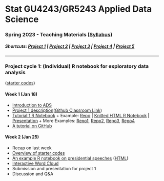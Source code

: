 # Stat GU4243/GR5243 Applied Data Science
### Spring 2023 - Teaching Materials ([Syllabus](CourseInfo/G5243_ADS.md))

##### Shortcuts: [Project 1](#project-cycle-1-individual-r-notebook-for-exploratory-data-analysis) | [Project 2](#project-cycle-2-shiny-app-development) | [Project 3](#project-cycle-3-predictive-modeling) | [Project 4](#project-cycle-4-algorithm-implementation-and-evaluation) | [Project 5](#project-cycle-5-free-topic)

----
### Project cycle 1: (Individual) R notebook for exploratory data analysis 

([starter codes](Projects_StarterCodes/Project1-RNotebook))

#### Week 1 (Jan 18)

+ [Introduction to ADS](https://docs.google.com/presentation/d/1AemYDwQ1e36bONf-AVlY9Dq-Cmt8CO7qT7qyjzVFwDc/edit#slide=id.p)
+ [Project 1 description](Projects_StarterCodes/Project1-RNotebook/doc/Proj1_desc.md)([Github Classroom Link](https://classroom.github.com/a/X84sPmn1))
+ [Tutorial 1 R Notebook](https://htmlpreview.github.io/?https://github.com/TZstatsADS/ADS_Teaching/blob/master/Tutorials/wk1-RNotebook/wk1-rnotebook.html) + Example: [Repo](https://github.com/TZstatsADS/Fall2018-Proj1-wanghouyaoleyao) | [Knitted HTML R Notebook](http://tzstatsads.github.io/tutorials/proj1_jiaqianyu.html) | [Presentation](https://www.youtube.com/watch?v=tBIuh_tZ98Q&feature=youtu.be) + More Examples: [Repo1](https://github.com/ybliu9/How-Americans-Vote), [Repo2](https://github.com/TZstatsADS/Spring2021-Project1-aidris21), [Repo3](https://github.com/TZstatsADS/Spring2021-Project1-OlhaMaslova), [Repo4](https://github.com/TZstatsADS/Spring2021-Project1-Yytishere)
+ [A tutorial on GitHub](Tutorials/wk1-GitHub_simplified)

####  Week 2 (Jan 25)

+ Recap on last week
+ [Overview of starter codes](Projects_StarterCodes/Project1-RNotebook)
+ [An example R notebook on presidential speeches](Tutorials/wk2-TextMining) ([HTML](http://tzstatsads.github.io/tutorials/wk2_TextMining.html))
+ [Interactive Word Cloud](Tutorials/wk2-TextMining/doc/InteractiveWordCloud.Rmd)
+ Submission and presentation for project 1
+ Discussion and Q&A

<!--
#### Week 3 (Feb 1)

+ Project 1 presentations.

[Finished student projects](https://github.com/TZstatsADS?utf8=✓&q=Fall2022-project1&type=&language=)

----
##### Shortcuts: [Project 1](#project-cycle-1-individual-r-notebook-for-exploratory-data-analysis) | [Project 3](#project-cycle-3-predictive-modeling) | [Project 4](#project-cycle-4-algorithm-implementation-and-evaluation) | [Project 5](#project-cycle-5-free-topic)

### Project cycle 2: Shiny App Development

([starter codes](Projects_StarterCodes/Project2-ShinyApp))

#### Week 3 (Feb 1)

+ [Project 2](Projects_StarterCodes/Project2-ShinyApp) starts.
  	+ Check Piazza for your project team and *GitHub join link*.
  	+ After you join project 2, you can **clone** your team's GitHub repo to your local computer. 
  	+ You can find in the *starter codes*: 
   		+ the project description, 
   		+ an example **toy** shiny app. 

#### Week 4 (Feb 8)

+ [Spatial data visualization](Tutorials/wk4-DataVis.pdf)
+ Tutorial on project 2 - [Introduction to shiny app](http://tzstatsads.github.io/tutorials/wk3_Tutorial2.html) ([app](Projects_StarterCodes/Project2-ShinyApp/app/))
+ [A note on contribution](Projects_StarterCodes/Project2-ShinyApp/doc/a_note_on_contributions.md)
+ Shiny Tutorial ([zipped folder](Tutorials/wk4-Shiny_tutorial.zip)) ([online link](https://diane.shinyapps.io/Shiny_tutorial/))
+ Shiny Examples from previous semesters (Example 1: [Online](https://liqiaosally.shinyapps.io/app1/), [Repo](https://github.com/TZstatsADS/Spring2021-Project2-group6); Example 2: [Online](https://arya-ayati.shinyapps.io/Project2-Group1/), [Repo](https://github.com/TZstatsADS/Fall2021-Project2-group1))
+ Peer review of Project 1
+ Discussion and Q&A



#### Week 5 (Feb 15)

+ [Tutorial on SQL in R](https://htmlpreview.github.io/?https://github.com/TZstatsADS/ADS_Teaching/blob/master/Tutorials/wk5-SQL%2BGCP/sql.html)([zipped folder](https://github.com/TZstatsADS/ADS_Teaching/blob/master/Tutorials/wk5-sql.zip))
+ [Tutorial on RShiny Deployment in GCP](https://htmlpreview.github.io/?https://github.com/TZstatsADS/ADS_Teaching/blob/master/Tutorials/wk5-SQL%2BGCP/Rshiny_GCP.html)
+ [Tutorial on giving presentations](Tutorials/wk5-MakingPresentation.pdf)
+ Discussion on project 2


#### Week 6 (Feb 22)

+ Project 2 presentations

[Finished student projects](https://github.com/TZstatsADS?utf8=✓&q=Fall2022-project2&type=&language=)

----
##### Shortcuts: [Project 1](#project-cycle-1-individual-r-notebook-for-exploratory-data-analysis) | [Project 2](#project-cycle-2-shiny-app-development) | [Project 4](#project-cycle-4-algorithm-implementation-and-evaluation) | [Project 5](#project-cycle-5-free-topic)

### Project cycle 3: Predictive Modeling

([starter codes](Projects_StarterCodes/Project3-WeaklySupervisedLearning))

#### Week 6 (Feb 22)

+ [Project 3](Projects_StarterCodes/Project3-WeaklySupervisedLearning/doc/project3_desc.md) starts.
  + Check Piazza for your project team and GitHub join link at the end of this week.
  + After you join project 3, you can **clone** your team's GitHub repo to your local computer. 
  + You can find in the *starter codes* 
    + [Intro to Project 3](Projects_StarterCodes/Project3-WeaklySupervisedLearning/doc/project3_desc.md)


#### Week 7 (Mar 1)

+ Recap on [project 3 requirements](Projects_StarterCodes/Project3-WeaklySupervisedLearning/doc/project3_desc.md) and [starter codes](Projects_StarterCodes/Project3-WeaklySupervisedLearning/). 
+ Tutorials + Q&A
	+ Tutorials: Basic Image Analysis [in Python](Tutorials/wk7-OpenCV_tutorial/Basic_Image_Analysis.ipynb), [in R](https://htmlpreview.github.io/?https://github.com/TZstatsADS/ADS_Teaching/blob/master/Tutorials/wk7-imageanalysis_R.html) ([zipped folder](Tutorials/wk7-ImageAnalysis_R.zip))
	+ [Overview on Weakly Supervised Learning](Tutorials/wk7-WSL_tutorial/Tutorial_WSL.slides.html)
	


#### Week 8 (Mar 8) 


+ [Overview on predictive modeling](Tutorials/wk8-TutorialModelSelection.pdf)
+ Project 3 reminders
+ Discussion

#### Spring Break (Mar 15)

#### Week 9 (Mar 22) 

+ Project 3 submission and presentations

[Finished student projects](https://github.com/TZstatsADS?utf8=✓&q=Fall2022-project3&type=&language=)

----
##### Shortcuts: [Project 1](#project-cycle-1-individual-r-notebook-for-exploratory-data-analysis) | [Project 2](#project-cycle-2-shiny-app-development) | [Project 3](#project-cycle-3-predictive-modeling) |  [Project 5](#project-cycle-5-free-topic)

### Project cycle 4: Algorithm implementation and evaluation

([starter codes](Projects_StarterCodes/Project4-MachineLearningFairness))

#### Week 9 (Mar 22) 

- Introduction to [Project 4](Projects_StarterCodes/Project4-MachineLearningFairness/doc/project4_desc.md)


#### Week 10 (Mar 29)

+ Recap on project 4 requirements.
+ [Machine Learning Fairness Introduction](Tutorials/wk10-Intro_ML_fairness.pdf) ([slides used in class](https://docs.google.com/presentation/d/1RQZZpXmt1i-DyEEAZTFiBvrpuePFMJh69tXEWDPJIO8/edit#slide=id.p))
+ [Overview of the Methods from the reference papers](Tutorials/wk10-Overview_Machine_Learning_Fairness_Methods.pdf) ([hand-written notes](Tutorials/wk10-fairness_methods.pdf))
+ Method assignment on Piazza


#### Week 11 (Apr 5)

- Q&A
- Team meeting


#### Week 12 (Apr 12)

+ Project 4 presentations


[Finished student projects](https://github.com/TZstatsADS?utf8=✓&q=Fall2022-project4&type=&language=)

----

##### Shortcuts: [Project 1](#project-cycle-1-individual-r-notebook-for-exploratory-data-analysis) | [Project 2](#project-cycle-2-shiny-app-development) | [Project 3](#project-cycle-3-predictive-modeling) | [Project 4](#project-cycle-4-algorithm-implementation-and-evaluation) 

### Project cycle 5: Free topic

#### Week 12 (Apr 12)

+ Project 5 discussions

#### Week 13 (Apr 19)
+ Project 5 Presentations
+ Project 3 performance: [a summary](Tutorials/project3_summary.pdf)
+ Take home message for the class



[Finished student projects](https://github.com/TZstatsADS?utf8=✓&q=Fall2022-project5&type=&language=)

----

##### Shortcuts: [Project 1](#project-cycle-1-individual-r-notebook-for-exploratory-data-analysis) | [Project 2](#project-cycle-2-shiny-app-development) | [Project 3](#project-cycle-3-predictive-modeling) | [Project 4](#project-cycle-4-algorithm-implementation-and-evaluation)

-->

